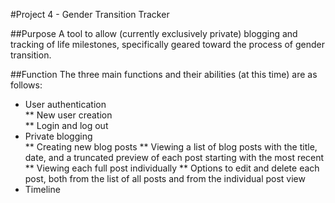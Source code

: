 #Project 4 - Gender Transition Tracker

##Purpose
A tool to allow (currently exclusively private) blogging and tracking of life milestones, specifically geared toward the process of gender transition.

##Function
The three main functions and their abilities (at this time) are as follows:
* User authentication  
** New user creation  
** Login and log out  
* Private blogging  
** Creating new blog posts
** Viewing a list of blog posts with the title, date, and a truncated preview of each post starting with the most recent
** Viewing each full post individually
** Options to edit and delete each post, both from the list of all posts and from the individual post view
* Timeline
